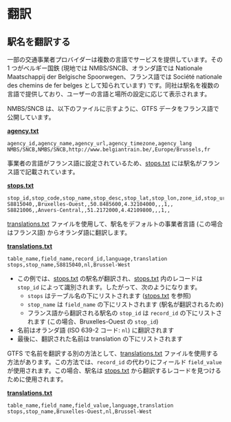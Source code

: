 # 翻訳

## 駅名を翻訳する

一部の交通事業者プロバイダーは複数の言語でサービスを提供しています。その 1 つがベルギー国鉄 (現地では NMBS/SNCB、オランダ語では Nationale Maatschappij der Belgische Spoorwegen、フランス語では Société nationale des chemins de fer belges として知られています) です。同社は駅名を複数の言語で提供しており、ユーザーの言語と場所の設定に応じて表示されます。

NMBS/SNCB は、以下のファイルに示すように、GTFS データをフランス語で公開しています。

[**agency.txt**](../../reference/#agencytxt)

```
agency_id,agency_name,agency_url,agency_timezone,agency_lang
NMBS/SNCB,NMBS/SNCB,http://www.belgiantrain.be/,Europe/Brussels,fr
```

事業者の言語がフランス語に設定されているため、[stops.txt](../../reference/#stopstxt) には駅名がフランス語で記載されています。

[**stops.txt**](../../reference/#stopstxt)

```
stop_id,stop_code,stop_name,stop_desc,stop_lat,stop_lon,zone_id,stop_url,location_type,parent_station,platform_code
S8815040,,Bruxelles-Ouest,,50.8485600,4.32104000,,,1,,
S8821006,,Anvers-Central,,51.2172000,4.42109800,,,1,,
```

[translations.txt](../../reference/#translationstxt) ファイルを使用して、駅名をデフォルトの事業者言語 (この場合はフランス語) からオランダ語に翻訳します。

[**translations.txt**](../../reference/#translationstxt)

```
table_name,field_name,record_id,language,translation
stops,stop_name,S8815040,nl,Brussel-West
```

- この例では、[stops.txt](../../reference/#stopstxt) の駅名が翻訳され、[stops.txt](../../reference/#stopstxt) 内のレコードは `stop_id` によって識別されます。したがって、次のようになります。
    - `stops` はテーブル名の下にリストされます ([stops.txt](../../reference/#stopstxt) を参照)
    - `stop_name` は `field_name` の下にリストされます (駅名が翻訳されるため)
    - フランス語から翻訳される駅名の `stop_id` は `record_id` の下にリストされます (この場合、Bruxelles-Ouest の `stop_id`)
- 名前はオランダ語 (ISO 639-2 コード: `nl`) に翻訳されます
- 最後に、翻訳された名前は translation の下にリストされます

GTFS で名前を翻訳する別の方法として、[translations.txt](../../reference/#translationstxt) ファイルを使用する方法があります。この方法では、`record_id` の代わりにフィールド `field_value` が使用されます。この場合、駅名は [stops.txt](../../reference/#stopstxt) から翻訳するレコードを見つけるために使用されます。

[**translations.txt**](../../reference/#translationstxt)

```
table_name,field_name,field_value,language,translation
stops,stop_name,Bruxelles-Ouest,nl,Brussel-West
```

